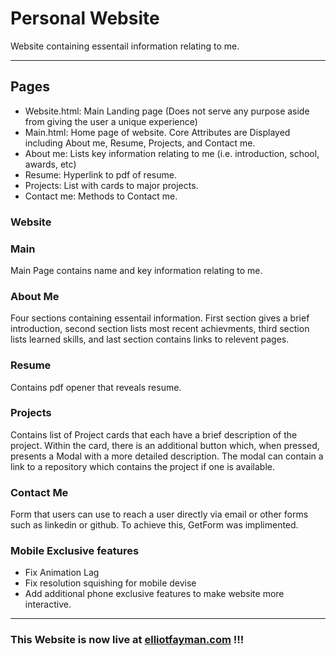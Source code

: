 # Personal Website

Website containing essentail information relating to me. 

 --- 
 
## Pages
- Website.html: Main Landing page (Does not serve any purpose aside from giving the user a unique experience)
- Main.html: Home page of website. Core Attributes are Displayed including About me, Resume, Projects, and Contact me.
- About me: Lists key information relating to me (i.e. introduction, school, awards, etc)
- Resume: Hyperlink to pdf of resume.
- Projects: List with cards to major projects.
- Contact me: Methods to Contact me.

### Website


### Main
Main Page contains name and key information relating to me.

### About Me
Four sections containing essentail information. First section gives a brief introduction, second section lists most recent achievments, third section lists learned skills, and last section contains links to relevent pages.

### Resume
Contains pdf opener that reveals resume. 

### Projects 
Contains list of Project cards that each have a brief description of the project. Within the card, there is an additional button which, when pressed, presents a Modal with a more detailed description. The modal can contain a link to a repository which contains the project if one is available. 

### Contact Me
Form that users can use to reach a user directly via email or other forms such as linkedin or github. To achieve this, GetForm was implimented. 

### Mobile Exclusive features
- Fix Animation Lag
- Fix resolution squishing for mobile devise
- Add additional phone exclusive features to make website more interactive. 

---

### This Website is now live at <a href="https://www.elliotfayman.com">elliotfayman.com<a> !!!
